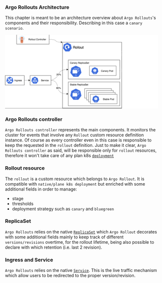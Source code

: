 ### Argo Rollouts Architecture

This chapter is meant to be an architecture overview about `Argo Rollouts`'s components and their responsibility. Describing in this case a `canary scenario`.

![image-009](./images-and-diagrams/image-001.png)

### Argo Rollouts controller
`Argo Rollouts controller` represents the main components. It monitors the cluster for events that involve any `Rollout` custom resource definition instance.
Of course as every controller even in this case is responsible to keep the requested in the `rollout` definition. Just to make it clear, `Argo Rollouts controller` as said, will be responsible only for `rollout` resources, therefore it won't take care of any plan k8s [`deployment`](https://kubernetes.io/docs/concepts/workloads/controllers/deployment/)

### Rollout resource
The `rollout` is a custom resource which belongs to `Argo Rollout`. It is compatible with `native/plane k8s deployment` but enriched with some additional fields in order to manage:
* stage
* thresholds
* deployment strategy such as `canary` and `bluegreen`

### ReplicaSet
`Argo Rollouts` relies on the native [`ReplicaSet`](https://kubernetes.io/docs/concepts/workloads/controllers/replicaset/) which `Argo Rollout` decorates with some additional fields mainly to keep track of different `versions/revisions` overtime, for the rollout lifetime, being also possible to declare with which retention (i.e. last 2 revision).

### Ingress and Service
`Argo Rollouts` relies on the native [`Service`](https://kubernetes.io/docs/concepts/services-networking/service/). This is the live traffic mechanism which allow users to be redirected to the proper version/revision.